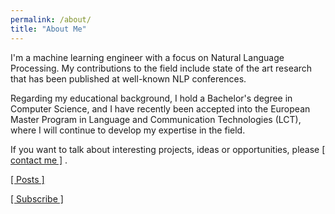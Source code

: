 ```yaml
---
permalink: /about/
title: "About Me"
---
```


I'm a machine learning engineer with a focus on Natural Language Processing. My contributions to the field include state of the art research that has been published at well-known NLP conferences.

Regarding my educational background, I hold a Bachelor's degree in Computer Science, and I have recently been accepted into the European Master Program in Language and Communication Technologies (LCT), where I will continue to develop my expertise in the field.

If you want to talk about interesting projects, ideas or opportunities, please [\[ contact me \]](mailto:ruanchaves93@gmail.com) .

[\[ Posts \]](https://ruanchaves.github.io/categories/)  

[\[ Subscribe \]](https://ruanchaves.github.io/subscribe/)
